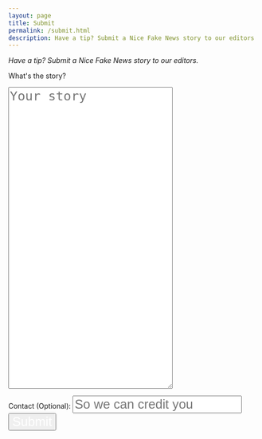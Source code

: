 ```yaml
---
layout: page
title: Submit
permalink: /submit.html
description: Have a tip? Submit a Nice Fake News story to our editors
---
```


<style>
article {
    font-size: 1.3em;

}
.full-width {
  background-color: #0c0c0c;
  color: white;
}

textarea, input {
  color: white;
  font-size: 1.6rem;
}

header {
  border-bottom: 3px solid #BE0712;
}


</style>

*Have a tip? Submit a Nice Fake News story to our editors.*

<form action="https://formspree.io/mail@olifro.st" method="POST">

  <label for="Message">What's the story?</label>
  <textarea type="text" name="description" rows="20" cols="20" id="Message" placeholder="Your story" required></textarea>

  <label for="Email">Contact (Optional):</label>
  <input type="email" name="replyto"  id="Email" placeholder="So we can credit you">
<input type="hidden" name="_next" value="http://nicenews.live/thanks" />
    <input type="submit" value="Submit" class="submit-button">
</form>
